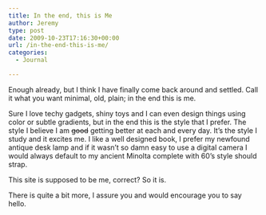 ```yaml
---
title: In the end, this is Me
author: Jeremy
type: post
date: 2009-10-23T17:16:30+00:00
url: /in-the-end-this-is-me/
categories:
  - Journal

---
```

Enough already, but I think I have finally come back around and settled. Call it what you want minimal, old, plain; in the end this is me.

Sure I love techy gadgets, shiny toys and I can even design things using color or subtle gradients, but in the end this is the style that I prefer. The style I believe I am <del>good</del> getting better at each and every day. It&#8217;s the style I study and it excites me. I like a well designed book, I prefer my newfound antique desk lamp and if it wasn&#8217;t so damn easy to use a digital camera I would always default to my ancient Minolta complete with 60&#8217;s style should strap.

This site is supposed to be me, correct? So it is.

There is quite a bit more, I assure you and would encourage you to say hello.